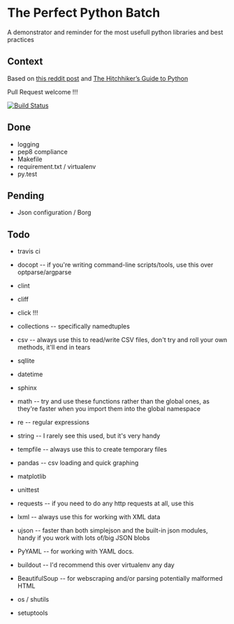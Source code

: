 The Perfect Python Batch
=============================

A demonstrator and reminder for the most usefull python libraries and best practices

Context
----------

Based on [this reddit post]( http://www.reddit.com/r/Python/comments/28yo37/what_are_the_top_10_builtin_python_modules_that_a/)
and
[The Hitchhiker’s Guide to Python](http://docs.python-guide.org/en/latest/)

Pull Request welcome !!!

[![Build Status](https://api.travis-ci.org/GustavePate/perfectpythonbatch.png?branch=master)](https://travis-ci.org/GustavePate/perfectpythonbatch)

Done
------

- logging
- pep8 compliance
- Makefile
- requirement.txt / virtualenv
- py.test

Pending
----------

- Json configuration / Borg

Todo
-----

- travis ci
- docopt -- if you're writing command-line scripts/tools, use this over optparse/argparse
- clint
- cliff
- click !!!

- collections -- specifically namedtuples
- csv -- always use this to read/write CSV files, don't try and roll your own methods, it'll end in tears
- sqllite
- datetime
- sphinx
- math -- try and use these functions rather than the global ones, as they're faster when you import them into the global namespace
- re -- regular expressions
- string -- I rarely see this used, but it's very handy
- tempfile -- always use this to create temporary files
- pandas -- csv loading and quick graphing
- matplotlib
- unittest
- requests -- if you need to do any http requests at all, use this
- lxml -- always use this for working with XML data
- ujson -- faster than both simplejson and the built-in json modules, handy if you work with lots of/big JSON blobs
- PyYAML -- for working with YAML docs.
- buildout -- I'd recommend this over virtualenv any day
- BeautifulSoup -- for webscraping and/or parsing potentially malformed HTML
- os / shutils
- setuptools

